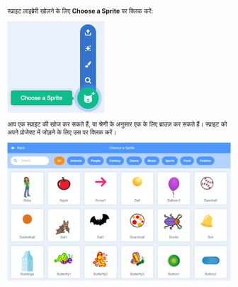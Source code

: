 स्प्राइट लाइब्रेरी खोलने के लिए **Choose a Sprite** पर क्लिक करें:

![The 'Choose a Sprite' icon highlighted.](images/sprite-library.png)

आप एक स्प्राइट की खोज कर सकते हैं, या श्रेणी के अनुसार एक के लिए ब्राउज़ कर सकते हैं। स्प्राइट को अपने प्रोजेक्ट में जोड़ने के लिए उस पर क्लिक करें।

![The Sprite Library.](images/sprite-choose.png)